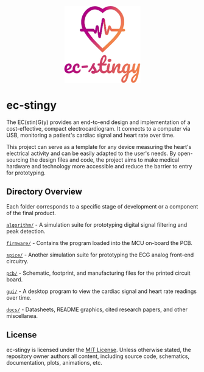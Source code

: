 <p align="center">
  <img src="https://raw.githubusercontent.com/stevefarra/ec-stingy/main/docs/visuals/logo.png" alt="Project logo" width="200">
</p>

# ec-stingy
The EC(stin)G(y) provides an end-to-end design and implementation of a cost-effective, compact electrocardiogram. It connects to a computer via USB, monitoring a patient's cardiac signal and heart rate over time.

This project can serve as a template for any device measuring the heart's electrical activity and can be easily adapted to the user's needs. By open-sourcing the design files and code, the project aims to make medical hardware and technology more accessible and reduce the barrier to entry for prototyping.

## Directory Overview
Each folder corresponds to a specific stage of development or a component of the final product.

[`algorithm/`](algorithm/) - A simulation suite for prototyping digital signal filtering and peak detection.

[`firmware/`](firmware/) - Contains the program loaded into the MCU on-board the PCB.

[`spice/`](spice/) - Another simulation suite for prototyping the ECG analog front-end circuitry.

[`pcb/`](pcb/) - Schematic, footprint, and manufacturing files for the printed circuit board.

[`gui/`](gui/) - A desktop program to view the cardiac signal and heart rate readings over time.

[`docs/`](docs/) - Datasheets, README graphics, cited research papers, and other miscellanea.

## License

ec-stingy is licensed under the [MIT License](LICENSE). Unless otherwise stated, the repository owner authors all content, including source code, schematics, documentation, plots, animations, etc.